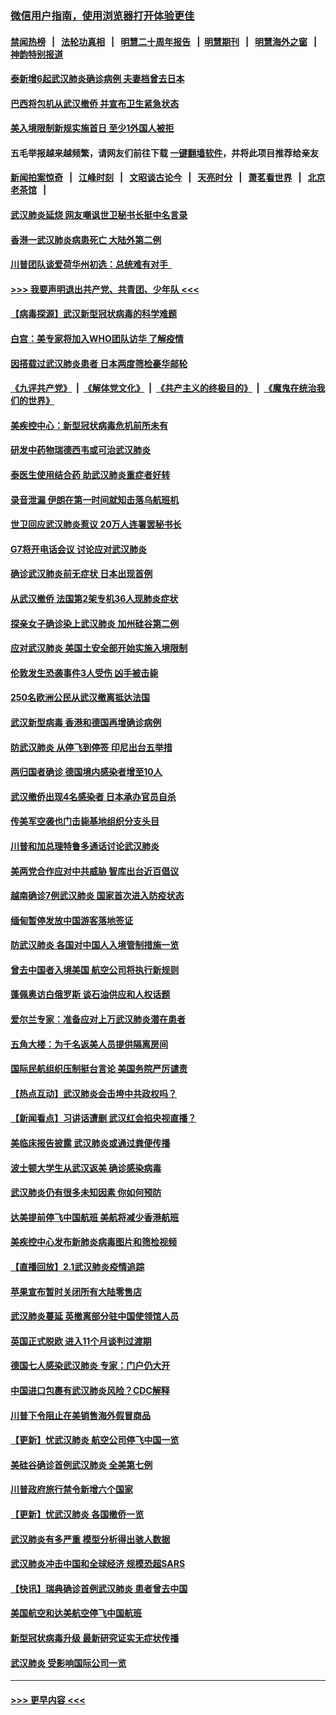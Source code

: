 ### [微信用户指南，使用浏览器打开体验更佳](https://github.com/gfw-breaker/banned-news1/blob/master/indexes/wechat-guide.md?t=0)
#### [禁闻热榜](热点新闻.md?t=0)  &nbsp;&nbsp;|&nbsp;&nbsp; [法轮功真相](https://github.com/gfw-breaker/truth/blob/master/README.md?t=0) &nbsp;&nbsp;|&nbsp;&nbsp; [明慧二十周年报告](https://github.com/gfw-breaker/mh-reports/blob/master/README.md?t=0) &nbsp;&nbsp;|&nbsp;&nbsp;[明慧期刊](https://github.com/gfw-breaker/mh-qikan) &nbsp;&nbsp;|&nbsp;&nbsp; [明慧海外之窗](https://github.com/gfw-breaker/mh-news/blob/master/README.md?t=0) &nbsp;&nbsp;|&nbsp;&nbsp; [神韵特别报道](https://github.com/gfw-breaker/mh-news/blob/master/shenyun.md?t=0)
#### [泰新增6起武汉肺炎确诊病例 夫妻档曾去日本](../pages/nsc418/n11843900.md?t=02042033) 
#### [巴西将包机从武汉撤侨 并宣布卫生紧急状态](../pages/nsc418/n11843418.md?t=02042033) 
#### [美入境限制新规实施首日 至少1外国人被拒](../pages/nsc418/n11843058.md?t=02042033) 
#### 五毛举报越来越频繁，请网友们前往下载 [一键翻墙软件](https://github.com/gfw-breaker/ssr-accounts)，并将此项目推荐给亲友
#### [新闻拍案惊奇](https://github.com/gfw-breaker/banned-news1/blob/master/pages/link4.md) &nbsp;&nbsp;|&nbsp;&nbsp; [江峰时刻](https://github.com/gfw-breaker/banned-news1/blob/master/pages/link4.md) &nbsp;&nbsp;|&nbsp;&nbsp; [文昭谈古论今](https://github.com/gfw-breaker/banned-news1/blob/master/pages/link4.md) &nbsp;&nbsp;|&nbsp;&nbsp; [天亮时分](https://github.com/gfw-breaker/banned-news1/blob/master/pages/link4.md) &nbsp;&nbsp;|&nbsp;&nbsp; [萧茗看世界](https://github.com/gfw-breaker/banned-news1/blob/master/pages/link4.md) &nbsp;&nbsp;|&nbsp;&nbsp; [北京老茶馆](https://github.com/gfw-breaker/banned-news1/blob/master/pages/link4.md) &nbsp;&nbsp;|&nbsp;&nbsp; 
#### [武汉肺炎延烧 网友嘲讽世卫秘书长挺中名言录](../pages/nsc418/n11843056.md?t=02042033) 
#### [香港一武汉肺炎病患死亡 大陆外第二例](../pages/nsc418/n11843026.md?t=02042033) 
#### [川普团队谈爱荷华州初选：总统难有对手  ](../pages/nsc418/n11842867.md?t=02042033) 
#### [>>> 我要声明退出共产党、共青团、少年队 <<<](https://github.com/begood0513/goodnews/blob/master/quit/letter.md) 
#### [【病毒探源】武汉新型冠状病毒的科学难题](../pages/nsc418/n11842176.md?t=02042033) 
#### [白宫：美专家将加入WHO团队访华 了解疫情](../pages/nsc418/n11842198.md?t=02042033) 
#### [因搭载过武汉肺炎患者 日本两度筛检豪华邮轮](../pages/nsc418/n11842447.md?t=02042033) 
#### [《九评共产党》](https://github.com/begood0513/9ping.md/blob/master/README.md) &nbsp;|&nbsp; [《解体党文化》](../../../../jtdwh.md/blob/master/README.md)  &nbsp;|&nbsp; [《共产主义的终极目的》](../../../../gczydzjmd.md/blob/master/README.md) &nbsp;|&nbsp; [《魔鬼在统治我们的世界》](../../../../mgztzwmdsj.md/blob/master/README.md) 
#### [美疾控中心：新型冠状病毒危机前所未有](../pages/nsc418/n11842406.md?t=02042033) 
#### [研发中药物瑞德西韦或可治武汉肺炎](../pages/nsc418/n11842100.md?t=02042033) 
#### [泰医生使用结合药 助武汉肺炎重症者好转](../pages/nsc418/n11842096.md?t=02042033) 
#### [录音泄漏 伊朗在第一时间就知击落乌航班机](../pages/nsc418/n11842002.md?t=02042033) 
#### [世卫回应武汉肺炎惹议 20万人连署罢秘书长](../pages/nsc418/n11841664.md?t=02042033) 
#### [G7将开电话会议 讨论应对武汉肺炎](../pages/nsc418/n11841658.md?t=02042033) 
#### [确诊武汉肺炎前无症状 日本出现首例](../pages/nsc418/n11841567.md?t=02042033) 
#### [从武汉撤侨 法国第2架专机36人现肺炎症状](../pages/nsc418/n11841382.md?t=02042033) 
#### [探亲女子确诊染上武汉肺炎 加州硅谷第二例](../pages/nsc418/n11839784.md?t=02042033) 
#### [应对武汉肺炎 美国土安全部开始实施入境限制](../pages/nsc418/n11839729.md?t=02042033) 
#### [伦敦发生恐袭事件3人受伤 凶手被击毙](../pages/nsc418/n11839442.md?t=02042033) 
#### [250名欧洲公民从武汉撤离抵达法国](../pages/nsc418/n11839438.md?t=02042033) 
#### [武汉新型病毒 香港和德国再增确诊病例](../pages/nsc418/n11839381.md?t=02042033) 
#### [防武汉肺炎 从停飞到停签 印尼出台五举措](../pages/nsc418/n11839282.md?t=02042033) 
#### [两归国者确诊 德国境内感染者增至10人](../pages/nsc418/n11839164.md?t=02042033) 
#### [武汉撤侨出现4名感染者 日本承办官员自杀](../pages/nsc418/n11839044.md?t=02042033) 
#### [传美军空袭也门击毙基地组织分支头目](../pages/nsc418/n11839210.md?t=02042033) 
#### [川普和加总理特鲁多通话讨论武汉肺炎](../pages/nsc418/n11839128.md?t=02042033) 
#### [美两党合作应对中共威胁 智库出台近百倡议](../pages/nsc418/n11838437.md?t=02042033) 
#### [越南确诊7例武汉肺炎 国家首次进入防疫状态](../pages/nsc418/n11838860.md?t=02042033) 
#### [缅甸暂停发放中国游客落地签证](../pages/nsc418/n11838730.md?t=02042033) 
#### [防武汉肺炎 各国对中国人入境管制措施一览](../pages/nsc418/n11838726.md?t=02042033) 
#### [曾去中国者入境美国 航空公司将执行新规则](../pages/nsc418/n11838375.md?t=02042033) 
#### [蓬佩奥访白俄罗斯 谈石油供应和人权话题](../pages/nsc418/n11838242.md?t=02042033) 
#### [爱尔兰专家：准备应对上万武汉肺炎潜在患者](../pages/nsc418/n11837978.md?t=02042033) 
#### [五角大楼：为千名返美人员提供隔离房间](../pages/nsc418/n11837831.md?t=02042033) 
#### [国际民航组织压制挺台言论 美国务院严厉谴责](../pages/nsc418/n11837791.md?t=02042033) 
#### [【热点互动】武汉肺炎会击垮中共政权吗？](../pages/nsc418/n11837779.md?t=02042033) 
#### [【新闻看点】习讲话遭删 武汉红会掐央视直播？](../pages/nsc418/n11837573.md?t=02042033) 
#### [美临床报告披露 武汉肺炎或通过粪便传播](../pages/nsc418/n11837626.md?t=02042033) 
#### [波士顿大学生从武汉返美 确诊感染病毒](../pages/nsc418/n11837580.md?t=02042033) 
#### [武汉肺炎仍有很多未知因素 你如何预防](../pages/nsc418/n11837666.md?t=02042033) 
#### [达美提前停飞中国航班 美航将减少香港航班](../pages/nsc418/n11837649.md?t=02042033) 
#### [美疾控中心发布新肺炎病毒图片和筛检视频](../pages/nsc418/n11837491.md?t=02042033) 
#### [【直播回放】2.1武汉肺炎疫情追踪](../pages/nsc418/n11837232.md?t=02042033) 
#### [苹果宣布暂时关闭所有大陆零售店](../pages/nsc418/n11837097.md?t=02042033) 
#### [武汉肺炎蔓延 英撤离部分驻中国使领馆人员](../pages/nsc418/n11837061.md?t=02042033) 
#### [英国正式脱欧 进入11个月谈判过渡期](../pages/nsc418/n11836911.md?t=02042033) 
#### [德国七人感染武汉肺炎 专家：门户仍大开](../pages/nsc418/n11836344.md?t=02042033) 
#### [中国进口包裹有武汉肺炎风险？CDC解释](../pages/nsc418/n11836321.md?t=02042033) 
#### [川普下令阻止在美销售海外假冒商品](../pages/nsc418/n11836261.md?t=02042033) 
#### [【更新】忧武汉肺炎 航空公司停飞中国一览](../pages/nsc418/n11835931.md?t=02042033) 
#### [美硅谷确诊首例武汉肺炎 全美第七例](../pages/nsc418/n11836093.md?t=02042033) 
#### [川普政府旅行禁令新增六个国家](../pages/nsc418/n11836083.md?t=02042033) 
#### [【更新】忧武汉肺炎 各国撤侨一览](../pages/nsc418/n11835673.md?t=02042033) 
#### [武汉肺炎有多严重 模型分析得出骇人数据](../pages/nsc418/n11835829.md?t=02042033) 
#### [武汉肺炎冲击中国和全球经济 规模恐超SARS](../pages/nsc418/n11835652.md?t=02042033) 
#### [【快讯】瑞典确诊首例武汉肺炎 患者曾去中国](../pages/nsc418/n11835675.md?t=02042033) 
#### [美国航空和达美航空停飞中国航班](../pages/nsc418/n11835567.md?t=02042033) 
#### [新型冠状病毒升级 最新研究证实无症状传播](../pages/nsc418/n11835589.md?t=02042033) 
#### [武汉肺炎 受影响国际公司一览](../pages/nsc418/n11835538.md?t=02042033) 

----
#### [ >>> 更早内容 <<< ](../indexes/nsc418-earlier.md)

